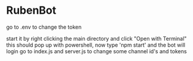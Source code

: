# RubenBot
go to .env to change the token

start it by right clicking the main directory and click "Open with Terminal" this should pop up with powershell, now type 'npm start' and the bot will login
go to index.js and server.js to change some channel id's and tokens
